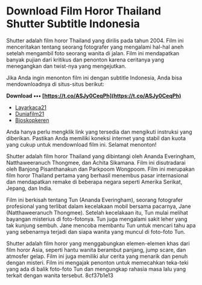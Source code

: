 
 
# Download Film Horor Thailand Shutter Subtitle Indonesia
 
Shutter adalah film horor Thailand yang dirilis pada tahun 2004. Film ini menceritakan tentang seorang fotografer yang mengalami hal-hal aneh setelah mengambil foto seorang wanita di jalan. Film ini mendapatkan banyak pujian dari kritikus dan penonton karena ceritanya yang menegangkan dan twist-nya yang mengejutkan.
 
Jika Anda ingin menonton film ini dengan subtitle Indonesia, Anda bisa mendownloadnya di situs-situs berikut:
 
**Download ••• [https://t.co/ASJy0CeqPh](https://t.co/ASJy0CeqPh)**


 
- [Layarkaca21](https://www.layarkaca21.vip/shutter-2004/)
- [Duniafilm21](https://www.duniafilm21.me/shutter-2004/)
- [Bioskopkeren](https://www.bioskopkeren.fun/shutter-2004/)

Anda hanya perlu mengklik link yang tersedia dan mengikuti instruksi yang diberikan. Pastikan Anda memiliki koneksi internet yang stabil dan kuota yang cukup untuk mendownload film ini. Selamat menonton!
  
Shutter adalah film horor Thailand yang dibintangi oleh Ananda Everingham, Natthaweeranuch Thongmee, dan Achita Sikamana. Film ini disutradarai oleh Banjong Pisanthanakun dan Parkpoom Wongpoom. Film ini merupakan film horor Thailand pertama yang berhasil menembus pasar internasional dan mendapatkan remake di beberapa negara seperti Amerika Serikat, Jepang, dan India.
 
Film ini berkisah tentang Tun (Ananda Everingham), seorang fotografer profesional yang terlibat dalam kecelakaan mobil bersama pacarnya, Jane (Natthaweeranuch Thongmee). Setelah kecelakaan itu, Tun mulai melihat bayangan misterius di foto-fotonya. Tun juga mengalami sakit leher yang tak kunjung sembuh. Jane mencoba membantu Tun untuk mencari tahu apa yang sebenarnya terjadi dan siapa wanita yang muncul di foto-foto Tun.
 
Shutter adalah film horor yang menggabungkan elemen-elemen khas dari film horor Asia, seperti hantu wanita berambut panjang, jump scare, dan atmosfer gelap. Film ini juga memiliki alur cerita yang menarik dan penuh dengan misteri. Film ini mengajak penonton untuk memecahkan teka-teki yang ada di balik foto-foto Tun dan mengungkap rahasia masa lalu yang terkait dengan wanita tersebut.
 8cf37b1e13
 
